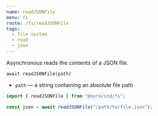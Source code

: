 ```yaml
---
name: readJSONFile
menu: fs
route: /fs/readJSONFile
tags:
  - file system
  - read
  - json
---
```


Asynchronous reads the contents of a JSON file.

`await readJSONFile(path)`

- `path` — a string containing an absolute file path

```js
import { readJSONFile } from "@nore/std/fs";

const json = await readJSONFile("/path/to/file.json");
```
